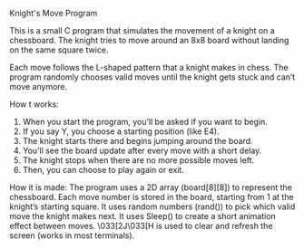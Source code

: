 Knight's Move Program

This is a small C program that simulates the movement of a knight on a chessboard.
The knight tries to move around an 8x8 board without landing on the same square twice.

Each move follows the L-shaped pattern that a knight makes in chess.
The program randomly chooses valid moves until the knight gets stuck and can’t move anymore.

How t works:
1. When you start the program, you’ll be asked if you want to begin.
2. If you say Y, you choose a starting position (like E4).
3. The knight starts there and begins jumping around the board.
4. You’ll see the board update after every move with a short delay.
5. The knight stops when there are no more possible moves left.
6. Then, you can choose to play again or exit.

How it is made:
The program uses a 2D array (board[8][8]) to represent the chessboard.
Each move number is stored in the board, starting from 1 at the knight’s starting square.
It uses random numbers (rand()) to pick which valid move the knight makes next.
It uses Sleep() to create a short animation effect between moves.
\033[2J\033[H is used to clear and refresh the screen (works in most terminals).
